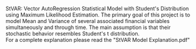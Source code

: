 StVAR: Vector AutoRegression Statistical Model with Student's Distribution using Maximum Likelihood Estimation.
The primary goal of this project is to model Mean and Variance of several associated financial variables simultaneously and through time. The main assumption is that their stochastic behavior resembles Student's t distribution.  
For a complete explanation please read the "StVAR Model Explanation.pdf"
